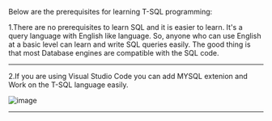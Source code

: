Below are the prerequisites for learning T-SQL programming:

  1.There are no prerequisites to learn SQL and it is easier to learn. It's a query language with English like language. So, anyone who can use English at a basic level can learn and write SQL queries easily. The good thing is that most Database engines are compatible with the SQL code.
  
  ---
  
  2.If you are using Visual Studio Code you can add MYSQL extenion and Work on the T-SQL language easily.

![image](https://user-images.githubusercontent.com/89148778/135630259-6f39206f-4415-49f8-ae6e-fa881baf9093.png)

---
